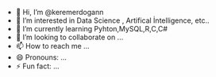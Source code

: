 - 👋 Hi, I’m @keremerdogann
- 👀 I’m interested in Data Science , Artifical İntelligence, etc..
- 🌱 I’m currently learning Pyhton,MySQL,R,C,C#
- 💞️ I’m looking to collaborate on ...
- 📫 How to reach me ...
- 😄 Pronouns: ...
- ⚡ Fun fact: ...

<!---
keremerdogann/keremerdogann is a ✨ special ✨ repository because its `README.md` (this file) appears on your GitHub profile.
You can click the Preview link to take a look at your changes.
--->
